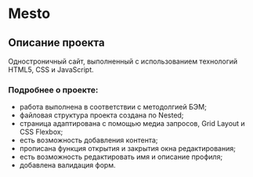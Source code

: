 # Mesto

## Описание проекта
Одностроничный сайт, выполненный с использованием технологий HTML5, CSS и JavaScript.

### Подробнее о проекте:
* работа выполнена в соответствии с методолгией БЭМ;
* файловая структура проекта создана по Nested;
* страница адаптирована с помощью медиа запросов, Grid Layout и CSS Flexbox;
* есть возможность добавления контента;
* прописана функция открытия и закрытия окна редактирования;
* есть возможность редактировать имя и описание профиля;
* добавлена валидация форм.
